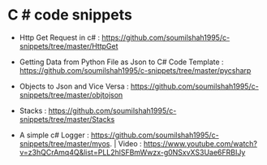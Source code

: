 # C # code snippets 

* Http Get Request in c# : https://github.com/soumilshah1995/c-snippets/tree/master/HttpGet

* Getting Data from Python File as Json to C# Code Template : https://github.com/soumilshah1995/c-snippets/tree/master/pycsharp

* Objects to Json and Vice Versa : https://github.com/soumilshah1995/c-snippets/tree/master/objtojson

* Stacks : https://github.com/soumilshah1995/c-snippets/tree/master/Stacks

* A simple c# Logger : https://github.com/soumilshah1995/c-snippets/tree/master/myos. | Video : https://www.youtube.com/watch?v=z3hQCrAmq4Q&list=PLL2hlSFBmWwzx-g0NSxvXS3Uae6FRBIJy
